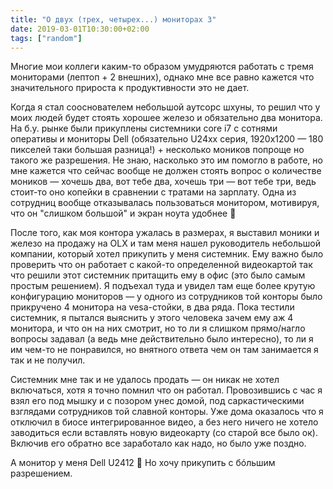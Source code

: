 ```yaml
---
title: "О двух (трех, четырех...) мониторах 3"
date: 2019-03-01T10:30:00+02:00
tags: ["random"]
---
```


Многие мои коллеги каким-то образом умудряются работать с тремя мониторами (лептоп + 2 внешних), однако мне все равно кажется что значительного прироста к продуктивности это не дает. 

Когда я стал сооснователем небольшой аутсорс шхуны, то решил что у моих людей будет стоять хорошее железо и обязательно два монитора. На б.у. рынке были прикуплены системники core i7 с сотнями оперативы и мониторы Dell (обязательно U24хх серия, 1920х1200 — 180 пикселей таки большая разница!) + несколько моников попроще но такого же разрешения. Не знаю, насколько это им помогло в работе, но мне кажется что сейчас вообще не должен стоять вопрос о количестве моников — хочешь два, вот тебе два, хочешь три — вот тебе три, ведь стоит-то оно копейки в сравнении с тратами на зарплату. Одна из сотрудниц вообще отказывалась пользоваться монитором, мотивируя, что он "слишком большой" и экран ноута удобнее 🙂

После того, как моя контора ужалась в размерах, я выставил моники и железо на продажу на OLX и там меня нашел руководитель небольшой компании, который хотел прикупить у меня системник. Ему важно было проверить что он работает с какой-то определенной видеокартой так что решили этот системник притащить ему в офис (это было самым простым решением). Я подъехал туда и увидел там еще более крутую конфигурацию мониторов — у одного из сотрудников той конторы было прикручено 4 монитора на vesa-стойки, в два ряда. Пока тестили системник, я пытался выяснить у этого человека зачем ему аж 4 монитора, и что он на них смотрит, но то ли я слишком прямо/нагло вопросы задавал (а ведь мне действительно было интересно), то ли я им чем-то не понравился, но внятного ответа чем он там занимается я так и не получил. 

Системник мне так и не удалось продать — он никак не хотел включаться, хотя я точно помнил что он работал. Провозившись с час я взял его под мышку и с позором унес домой, под саркастическими взглядами сотрудников той славной конторы. Уже дома оказалось что я отключил в биосе интегрированное видео, а без него ничего не хотело заводиться если вставлять новую видеокарту (со старой все было ок). Включив его обратно все заработало как надо, но было уже поздно.

А монитор у меня Dell U2412 🙂 Но хочу прикупить с бóльшим разрешением.